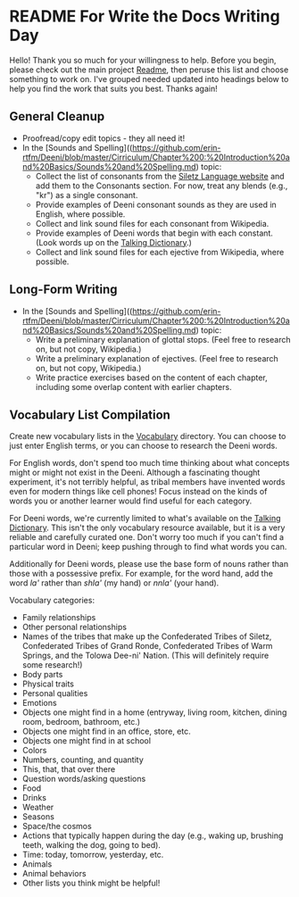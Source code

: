 # README For Write the Docs Writing Day

Hello! Thank you so much for your willingness to help. Before you begin, please check out the main project [Readme](https://github.com/erin-rtfm/Deeni/blob/master/README.md), then peruse this list and choose something to work on. I've grouped needed updated into headings below to help you find the work that suits you best. Thanks again!

## General Cleanup
- Proofread/copy edit topics - they all need it!
- In the [Sounds and Spelling]((https://github.com/erin-rtfm/Deeni/blob/master/Cirriculum/Chapter%200:%20Introduction%20and%20Basics/Sounds%20and%20Spelling.md) topic:
  - Collect the list of consonants from the [Siletz Language website](http://www.siletzlanguage.org/additional-materials.php?category=18) and add them to the Consonants section. For now, treat any blends (e.g., "kr") as a single consonant.
  - Provide examples of Deeni consonant sounds as they are used in English, where possible.
  - Collect and link sound files for each consonant from Wikipedia.
  - Provide examples of Deeni words that begin with each constant. (Look words up on the [Talking Dictionary](http://siletz.swarthmore.edu/).)
  - Collect and link sound files for each ejective from Wikipedia, where possible.

## Long-Form Writing
- In the [Sounds and Spelling]((https://github.com/erin-rtfm/Deeni/blob/master/Cirriculum/Chapter%200:%20Introduction%20and%20Basics/Sounds%20and%20Spelling.md) topic:
  - Write a preliminary explanation of glottal stops. (Feel free to research on, but not copy, Wikipedia.)
  - Write a preliminary explanation of ejectives. (Feel free to research on, but not copy, Wikipedia.)
  - Write practice exercises based on the content of each chapter, including some overlap content with earlier chapters.

## Vocabulary List Compilation
Create new vocabulary lists in the [Vocabulary](https://github.com/erin-rtfm/Deeni/tree/master/Vocabulary) directory. You can choose to just enter English terms, or you can choose to research the Deeni words. 

For English words, don't spend too much time thinking about what concepts might or might not exist in the Deeni. Although a fascinating thought experiment, it's not terribly helpful, as tribal members have invented words even for modern things like cell phones! Focus instead on the kinds of words you or another learner would find useful for each category.

For Deeni words, we're currently limited to what's available on the [Talking Dictionary](http://siletz.swarthmore.edu/). This isn't the only vocabulary resource available, but it is a very reliable and carefully curated one. Don't worry too much if you can't find a particular word in Deeni; keep pushing through to find what words you can.

Additionally for Deeni words, please use the base form of nouns rather than those with a possessive prefix. For example, for the word hand, add the word _la'_ rather than _shla'_ (my hand) or _nnla'_ (your hand).

Vocabulary categories:
- Family relationships
- Other personal relationships
- Names of the tribes that make up the Confederated Tribes of Siletz, Confederated Tribes of Grand Ronde, Confederated Tribes of Warm Springs, and the Tolowa Dee-ni' Nation. (This will definitely require some research!)
- Body parts
- Physical traits
- Personal qualities
- Emotions
- Objects one might find in a home (entryway, living room, kitchen, dining room, bedroom, bathroom, etc.)
- Objects one might find in an office, store, etc.
- Objects one might find in at school
- Colors
- Numbers, counting, and quantity
- This, that, that over there
- Question words/asking questions
- Food
- Drinks
- Weather
- Seasons
- Space/the cosmos
- Actions that typically happen during the day (e.g., waking up, brushing teeth, walking the dog, going to bed).
- Time: today, tomorrow, yesterday, etc.
- Animals
- Animal behaviors
- Other lists you think might be helpful!
